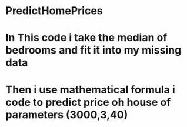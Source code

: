 # PredictHomePrices
# In This code i take the median of bedrooms and fit it into my missing data 
# Then i use mathematical formula i code to predict price oh house of parameters (3000,3,40)
